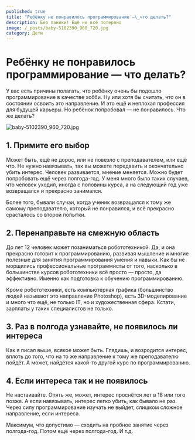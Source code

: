 ```yaml
---
published: true
title: "Ребёнку не понравилось программирование —\_что делать?"
description: Без паники! Ещё не всё потеряно
image: /_posts/baby-5102390_960_720.jpg
category: Дети
---
```

# Ребёнку не понравилось программирование — что делать?

У вас есть причины полагать, что ребёнку очень бы подошло программирование в качестве хобби. Ну или хотя бы считать, что он в состоянии освоить это направление. И это ещё и неплохая профессия для будущей карьеры. Но ребёнок попробовал — не понравилось. Что же делать?

![baby-5102390_960_720.jpg]({{site.baseurl}}/_posts/baby-5102390_960_720.jpg)


## 1. Примите его выбор

Может быть, ещё не дорос, или не повезло с преподавателем, или ещё что. Не нужно навязывать, так вы можете передавить и окончательно убить интерес. Человек развивается, мнение меняется. Можно будет попробовать ещё через полгода-год. У меня много было таких случаев, что человек уходил, иногда с половины курса, а на следующий год уже возвращался и прекрасно занимался.

Более того, бывали случаи, когда ученик возвращался к тому же самому преподавателю, который не понравился, и всё прекрасно срасталось со второй попытки. 

## 2. Перенаправьте на смежную область

До лет 12 человек может позаниматься робототехникой. Да, и она прекрасно готовит к программированию, развивая мышление и многие полезные для занятия программирования умения и навыки. Как бы не морщились профессиональные программисты от того, насколько в большинстве курсов робототехники всё просто — просто, да эффективно. Именно как подготовка к обучению программированию.

Кроме робототехники, есть компьютерная графика (большинство людей называют это направление Photoshop), есть 3D-моделирование и много что ещё, не только IT, но и художественная сфера. Кстати, зарплаты у таких специалистов не только.

## 3. Раз в полгода узнавайте, не появилось ли интереса

Как я писал выше, всякое может быть. Глядишь, и возродится интерес, вплоть до того, что на то же направление к тому же преподавателю пойдёт. А может, найдётся какой-то другой курс по программированию.

## 4. Если интереса так и не появилось

Не настаивайте. Опять же, может, интерес проснётся лет в 18 или того позже. А если навязывать, интерес легко убить, как бывало не раз. Через силу программирование изучать не выйдет, слишком сложное направление, если интереса.

Максимум, что допустимо —  сходить на пробное занятие через полгода-год. Потом ещё через полгода-год. И т.д.

